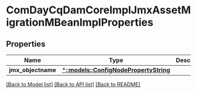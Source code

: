 # ComDayCqDamCoreImplJmxAssetMigrationMBeanImplProperties

## Properties
Name | Type | Description | Notes
------------ | ------------- | ------------- | -------------
**jmx_objectname** | [***::models::ConfigNodePropertyString**](configNodePropertyString.md) |  | [optional] 

[[Back to Model list]](../README.md#documentation-for-models) [[Back to API list]](../README.md#documentation-for-api-endpoints) [[Back to README]](../README.md)


